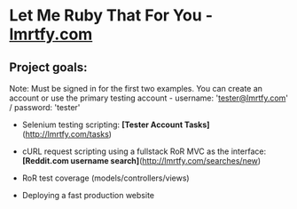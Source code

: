 # Let Me Ruby That For You - [**lmrtfy.com**](http://lmrtfy.com)

## Project goals:

Note: Must be signed in for the first two examples. You can create an account or use the primary testing account - username: 'tester@lmrtfy.com' / password: 'tester'

* Selenium testing scripting: **[Tester Account Tasks]**(http://lmrtfy.com/tasks)

* cURL request scripting using a fullstack RoR MVC as the interface: **[Reddit.com username search]**(http://lmrtfy.com/searches/new)

* RoR test coverage (models/controllers/views)

* Deploying a fast production website